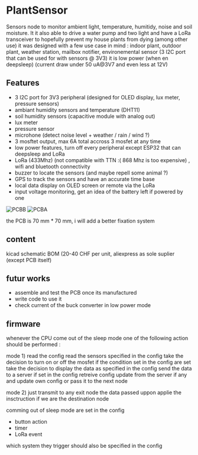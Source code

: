 # PlantSensor
Sensors node to monitor ambient light, temperature, humitidy, noise and soil moisture.
It it also able to drive a water pump and two light and have a LoRa transceiver to hopefully prevent my house plants from dying (among other use)
it was designed with a few use case in mind : indoor plant, outdoor plant, weather station, mailbox notifier, environemental sensor (3 I2C port that can be used for with sensors @ 3V3)
it is low power (when en deepsleep) (current draw under 50 uA@3V7 and even less at 12V)

## Features
- 3 I2C port for 3V3 peripheral (designed for OLED display, lux meter, pressure sensors)
- ambiant humidity sensors and temperature (DHT11)
- soil humidity sensors (capacitive module with analog out)
- lux meter
- pressure sensor
- microhone (detect noise level + weather / rain / wind ?)
- 3 mosftet output, max 6A total accross 3 mosfet at any time
- low power features, turn off every peripheral except ESP32 that can deepsleep and LoRa
- LoRa (433Mhz) (not compatible with TTN :( 868 Mhz is too expensive) , wifi and bluetooth connectivity
- buzzer to locate the sensors (and maybe repell some animal ?)
- GPS to track the sensors and have an accurate time base
- local data display on OLED screen or remote via the LoRa
- input voltage monitoring, get an idea of the battery left if powered by one

![PCBB](https://user-images.githubusercontent.com/15912256/174489208-088df8cd-69f2-4267-9de7-8976912bf420.png)
![PCBA](https://user-images.githubusercontent.com/15912256/174489211-a9153713-dd13-4e30-a2ef-486b32c71e5a.png)

the PCB is 70 mm * 70 mm, i will add a better fixation system

## content
kicad schematic
BOM (20-40 CHF per unit, aliexpress as sole suplier (except PCB itself)

## futur works
- assemble and test the PCB once its manufactured
- write code to use it
- check current of the buck converter in low power mode

## firmware 
whenever the CPU come out of the sleep mode one of the following action should be performed :

mode 1)
read the config
read the sensors specified in the config
take the decision to turn on or off the mosfet if the condition set in the config are set
take the decision to display the data as specified in the config
send the data to a server if set in the config
retreive config update from the server if any and update own config or pass it to the next node

mode 2)
just transmit to any exit node the data passed uppon
applie the insctruction if we are the destination node

comming out of sleep mode are set in the config
- button action
- timer
- LoRa event

which system they trigger should also be specified in the config
